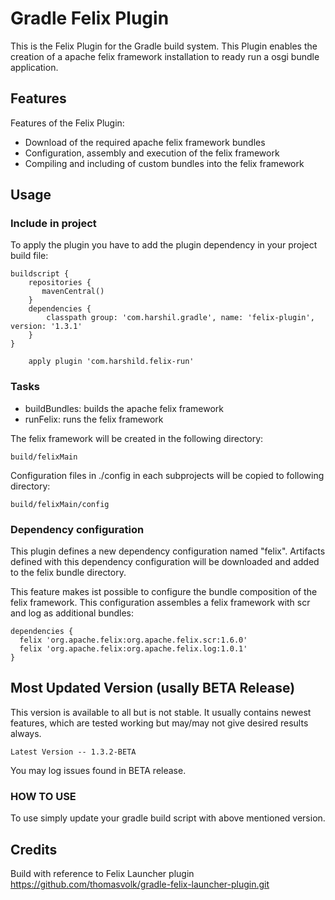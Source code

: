 Gradle Felix Plugin
============================

This is the Felix Plugin for the Gradle build system. This Plugin enables
the creation of a apache felix framework installation to ready run a osgi bundle
application.

Features
--------

Features of the Felix Plugin:
* Download of the required apache felix framework bundles
* Configuration, assembly and execution of the felix framework
* Compiling and including of custom bundles into the felix framework

Usage
-----
### Include in project ###


To apply the plugin you have to add the plugin dependency in your project build file:

	buildscript {
	    repositories {
	       mavenCentral()
	    }
	    dependencies {
	        classpath group: 'com.harshil.gradle', name: 'felix-plugin', version: '1.3.1'
	    }
	}

        apply plugin 'com.harshild.felix-run'

### Tasks ###

 * buildBundles: builds the apache felix framework
 * runFelix: runs the felix framework

The felix framework will be created in the following directory:

	build/felixMain
	
Configuration files in ./config in each subprojects will be copied to following directory:

	build/felixMain/config

### Dependency configuration ###

This plugin defines a new dependency configuration named "felix".
Artifacts defined with this dependency configuration will be downloaded and
added to the felix bundle directory.

This feature makes ist possible to configure the bundle composition of the
felix framework. This configuration assembles a felix framework with
scr and log as additional bundles:

	dependencies {
	  felix 'org.apache.felix:org.apache.felix.scr:1.6.0'
	  felix 'org.apache.felix:org.apache.felix.log:1.0.1'
	}

Most Updated Version (usally BETA Release)
---------

This version is available to all but is not stable. It usually contains newest features, which are tested working but may/may not give desired results always.

	Latest Version -- 1.3.2-BETA

You may log issues found in BETA release.

### HOW TO USE ###

To use simply update your gradle build script with above mentioned version.

Credits
-----

Build with reference to Felix Launcher plugin
 https://github.com/thomasvolk/gradle-felix-launcher-plugin.git

